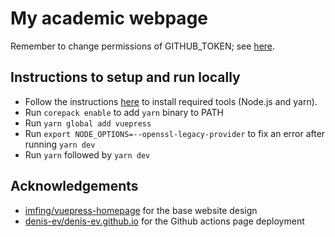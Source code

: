 # My academic webpage

Remember to change permissions of GITHUB_TOKEN; see [here](https://docs.github.com/en/repositories/managing-your-repositorys-settings-and-features/enabling-features-for-your-repository/managing-github-actions-settings-for-a-repository#setting-the-permissions-of-the-github_token-for-your-repository).

## Instructions to setup and run locally

- Follow the instructions [here](https://github.com/imfing/vuepress-homepage?tab=readme-ov-file#------getting-started--) to install required tools (Node.js and yarn).
- Run `corepack enable` to add `yarn` binary to PATH
- Run `yarn global add vuepress`
- Run `export NODE_OPTIONS=--openssl-legacy-provider` to fix an error after running `yarn dev`
- Run `yarn` followed by `yarn dev`


## Acknowledgements

- [imfing/vuepress-homepage](https://github.com/imfing/vuepress-homepage/tree/master) for the base website design
- [denis-ev/denis-ev.github.io](https://github.com/denis-ev/denis-ev.github.io) for the Github actions page deployment
